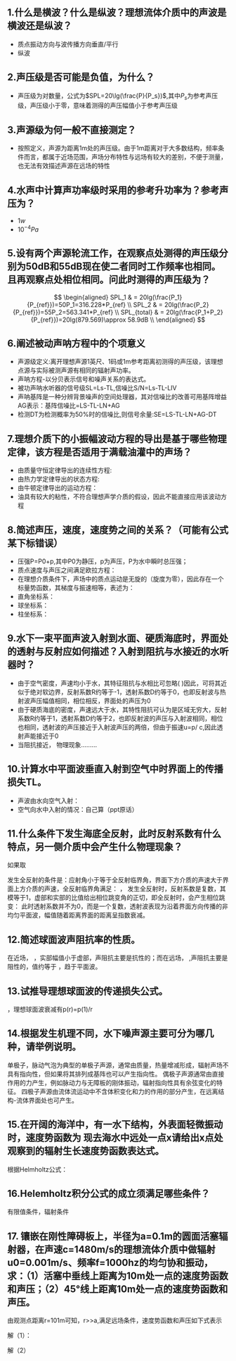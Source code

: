## 1.什么是横波？什么是纵波？理想流体介质中的声波是横波还是纵波？
- 质点振动方向与波传播方向垂直/平行
- 纵波

## 2.声压级是否可能是负值，为什么？
- 声压级为对数量，公式为$SPL=20\lg(\frac{P}{P_s})$,其中$P_s$为参考声压级，声压级小于零，意味着测得的声压幅值小于参考声压级

## 3.声源级为何一般不直接测定？
- 按照定义，声源为距离1m处的声压级。由于1m距离对于大多数结构，频率条件而言，都属于近场范围，声场分布特性与远场有较大的差别，不便于测量，也无法有效描述声源在远场的特性

## 4.水声中计算声功率级时采用的参考升功率为？参考声压为？
- $1w$
- $10^{-4}Pa$

## 5.设有两个声源轮流工作，在观察点处测得的声压级分别为50dB和55dB现在使二者同时工作频率也相同。且再观察点处相位相同。问此时测得的声压级为？
$$
\begin{aligned}
    SPL_1 & = 20lg(\frac{P_1}{P_{ref}})=50P_1=316.228*P_{ref} \\
    SPL_2 & = 20lg(\frac{P_2}{P_{ref}})=55P_2=563.341*P_{ref} \\
    SPL_{total} & = 20lg(\frac{P_1+P_2}{P_{ref}})=20lg(879.569)\approx 58.9dB   \\
\end{aligned}
$$

## 6.阐述被动声呐方程中的个项意义
- 声源级定义:离开理想声源1英尺、1码或1m参考距离初测得的声压级，该理想点源与实际被测声源有相同的辐射声功率。
- 声呐方程-以分贝表示信号和噪声关系的表达式。
- 被功声呐水听器的信号级SL=Ls-TL,信噪比S/N=Ls-TL-LIV
- 声呐基阵是一种分辨背景噪声的空间处理器，其对信噪比的改善可用基阵增益AG表示：基阵信噪比=LS-TL-LN+AG
- 检测DT为检测概率为50%时的信噪比,则信号余量:SE=LS-TL-LN+AG-DT

## 7.理想介质下的小振幅波动方程的导出是基于哪些物理定律，该方程是否适用于满载油灌中的声场？
- 由质量守恒定律导出的连续性方程: 
- 由热力学定律导出的状态方程: 
- 由牛顿定律导出的运动方程： 
- 油具有较大的粘性，不符合理想声学介质的假设，因此不能直接应用该波动方程

## 8.简述声压，速度，速度势之间的关系？（可能有公式某下标错误）
- 压强P=P0+p,其中P0为静压，p为声压，P为水中瞬时总压强；
- 质点速度与声压之间满足欧拉方程： 
- 在理想介质条件下，声场中的质点运动是无旋的（旋度为零），因此存在一个标量势函数，其梯度与振速相等，表述为：
- 直角坐标系： 
- 球坐标系： 
- 柱坐标系： 

## 9.水下一束平面声波入射到水面、硬质海底时，界面处的透射与反射应如何描述？入射到阻抗与水接近的水听器时？
 
- 由于空气密度，声速均小于水，其特征阻抗与水相比可忽略( )因此，可将其近似于绝对软边界，反射系数R约等于-1，透射系数D约等于0，也即反射波与热射波声压幅值相同，相位相反，界面处的声压为0
- 由于硬质海底的密度，声速远大于水，其特性阻抗可认为是区域无穷大，反射系数R约等于1，透射系数D约等于2，也即反射波的声压与入射波相同，相位也相同，透射波的声压接近于入射波声压的两倍，但由于振速u=p/ c,因此透射声能接近于0
- 当阻抗接近， 物理现象.........

## 10.计算水中平面波垂直入射到空气中时界面上的传播损失TL。
- 声波由水向空气入射：
- 空气向水中入射的情况：自己算（ppt原话）

## 11.什么条件下发生海底全反射，此时反射系数有什么特点，另一侧介质中会产生什么物理现象？
如果取

发生全反射的条件是：应射角小于等于全反射临界角，界面下方介质的声速大于界面上方介质的声速，全反射临界角满足： ，
发生全反射时，反射系数是复数，其模等于1，虚部和实部的比值给出相位跳变角的正切，即全反射时，会产生相位跳变： 
此时透射系数并不为0，而是一个复数，透射波表现为沿着界面方向传播的非均匀平面波，幅值随着距离界面的距离呈指数衰减。

## 12.简述球面波声阻抗率的性质。
在近场， ，实部幅值小于虚部，声阻抗主要是抗性的；而在远场， ,声阻抗主要是阻性的，值约等于 ，趋于平面波。

## 13.试推导理想球面波的传递损失公式。
 ，理想球面波衰减有p(r)=p(1)/r

## 14.根据发生机理不同，水下噪声源主要可分为哪几种，请举例说明。
单极子，脉动气泡为典型的单极子声源，通常由质量，热量增减形成，辐射声场不具有指向性，但如果将其排列成基阵也可以产生指向性。
偶极子声源通常由直接作用的力产生，例如脉动力与无障板的刚体振动，辐射指向性具有余弦变化的特征。
四极子声源由流体流运动中不含体积变化和力的作用的部分产生，在远离结构-流体界面处也可产生。

## 15.在开阔的海洋中，有一水下结构，外表面轻微振动时，速度势函数为  现去海水中远处一点x请给出x点处观察到的辐射生长速度势函数表达式。
根据Helmholtz公式：

## 16.Helemholtz积分公式的成立须满足哪些条件？
有限值条件，辐射条件

## 17.	镶嵌在刚性障碍板上，半径为a=0.1m的圆面活塞辐射器，在声速c=1480m/s的理想流体介质中做辐射u0=0.001m/s、频率f=1000hz的均匀协和振动，求：（1）活塞中垂线上距离为10m处一点的速度势函数和声压；（2）45°线上距离10m处一点的速度势函数和声压。
由观测点距离r=101m可知，r>>a,满足远场条件，速度势函数和声压如下式表示
 
解（1）：
 
解（2）
 

